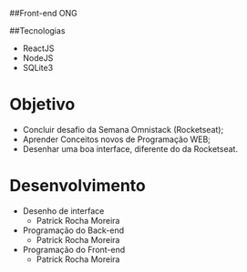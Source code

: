 ##Front-end ONG

##Tecnologias

- ReactJS
- NodeJS
- SQLite3

# Objetivo

- Concluir desafio da Semana Omnistack (Rocketseat);
- Aprender Conceitos novos de Programação WEB;
- Desenhar uma boa interface, diferente do da Rocketseat.

# Desenvolvimento
- Desenho de interface
  - Patrick Rocha Moreira
- Programação do Back-end
  - Patrick Rocha Moreira
- Programação do Front-end
  - Patrick Rocha Moreira
